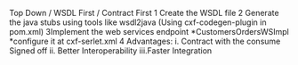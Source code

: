 Top Down / WSDL First / Contract First
1 Create the WSDL file
2 Generate the java stubs using tools like wsdl2java (Using cxf-codegen-plugin in pom.xml)
3Implement the web services endpoint
*CustomersOrdersWSImpl
*configure it at cxf-serlet.xml
4 Advantages: 
    i.  Contract with the consume Signed off
    ii. Better Interoperability
    iii.Faster Integration